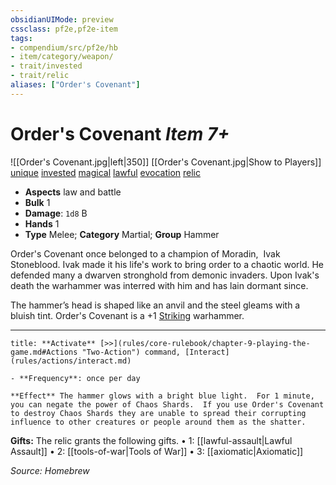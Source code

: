 ```yaml
---
obsidianUIMode: preview
cssclass: pf2e,pf2e-item
tags:
- compendium/src/pf2e/hb
- item/category/weapon/
- trait/invested
- trait/relic
aliases: ["Order's Covenant"]
---
```

# Order's Covenant *Item 7+*  
![[Order's Covenant.jpg|left|350]]
[[Order's Covenant.jpg|Show to Players]]
[unique](rules/traits/unique.md "Unique Item Trait")  [invested](rules/traits/invested.md "Invested Item Trait")  [magical](rules/traits/magical.md "Magical Item Trait")  [lawful](rules/traits/lawful.md "Lawful Item Trait")  [evocation](rules/traits/evocation.md "Evocation Item Trait")  [relic](rules/traits/relic.md "Relic Item Trait") 

- **Aspects** law and battle
- **Bulk** 1
- **Damage**: `1d8` B
- **Hands** 1
- **Type** Melee; **Category** Martial; **Group** Hammer

Order's Covenant once belonged to a champion of Moradin,  Ivak Stoneblood.  Ivak made it his life's work to bring order to a chaotic world.  He defended many a dwarven stronghold from demonic invaders.  Upon Ivak's death the warhammer was interred with him and has lain dormant since.

The hammer’s head is shaped like an anvil and the steel gleams with a bluish tint. Order's Covenant is a +1 [Striking](compendium/equipment/items/striking.md) warhammer.

---
```ad-embed-ability
title: **Activate** [>>](rules/core-rulebook/chapter-9-playing-the-game.md#Actions "Two-Action") command, [Interact](rules/actions/interact.md)

- **Frequency**: once per day

**Effect** The hammer glows with a bright blue light.  For 1 minute, you can negate the power of Chaos Shards.  If you use Order's Covenant to destroy Chaos Shards they are unable to spread their corrupting influence to other creatures or people around them as the shatter.
```

**Gifts:** The relic grants the following gifts.
• 1: [[lawful-assault|Lawful Assault]]
• 2: [[tools-of-war|Tools of War]]
• 3: [[axiomatic|Axiomatic]]

*Source: Homebrew*
